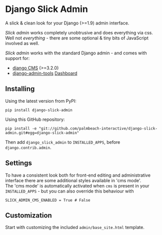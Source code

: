 Django Slick Admin
===================

A slick & clean look for your Django (>=1.9) admin interface.

*Slick admin* works completely unobtrusive and does everything via css. 
Well not *everything* - there are some optional & tiny bits of JavaScript involved as well.

*Slick admin* works with the standard Django admin - and comes with support for:

 - [django CMS](https://www.django-cms.org/en/) (>=3.2.0)
 - [django-admin-tools](https://github.com/django-admin-tools/django-admin-tools) [Dashboard](http://django-admin-tools.readthedocs.io/en/latest/dashboard.html)


Installing
----------

Using the latest version from PyPI:

    pip install django-slick-admin

Using this GitHub repository:

    pip install -e "git://github.com/palmbeach-interactive/django-slick-admin.git#egg=django-slick-admin"


Then add `django_slick_admin` to `INSTALLED_APPS`, before `django.contrib.admin`.


Settings
--------

To have a consistent look both for front-end editing and administrative interface there are some additional
styles available in 'cms mode'.  
The 'cms mode' is automatically activated when `cms` is present in your `INSTALLED_APPS` - but you can also 
override this behaviour with

    SLICK_ADMIN_CMS_ENABLED = True # False



Customization
-------------

Start with customizing the included `admin/base_site.html` template.

